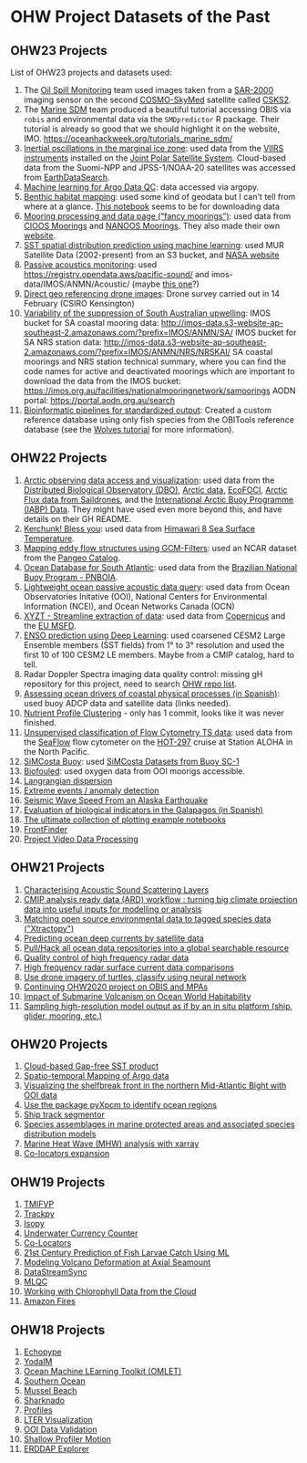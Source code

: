 # OHW Project Datasets of the Past

## OHW23 Projects
List of OHW23 projects and datasets used:

1. The [Oil Spill Monitoring](https://github.com/oceanhackweek/ohw23_proj_oil) team used images taken from a [SAR-2000](https://space.oscar.wmo.int/instruments/view/sar_2000) imaging sensor on the second [COSMO-SkyMed](https://earth.esa.int/eogateway/missions/cosmo-skymed) satellite called [CSKS2](https://space.oscar.wmo.int/satellites/view/csk_2).
2. The [Marine SDM](https://github.com/oceanhackweek/tutorials_marine_sdm) team produced a beautiful tutorial accessing OBIS via `robis` and environmental data via the `SMDpredictor` R package. Their tutorial is already so good that we should highlight it on the website, IMO.
 https://oceanhackweek.org/tutorials_marine_sdm/ 
3. [Inertial oscillations in the marginal ice zone](https://github.com/oceanhackweek/ohw23_proj_sea_ice_oscillations): used data from the [VIIRS instruments](https://lpdaac.usgs.gov/data/get-started-data/collection-overview/missions/s-npp-nasa-viirs-overview/) installed on the [Joint Polar Satellite System](https://www.nesdis.noaa.gov/our-satellites/currently-flying/joint-polar-satellite-system). Cloud-based data from the Suomi-NPP and JPSS-1/NOAA-20 satellites was accessed from [EarthDataSearch](https://search.earthdata.nasa.gov/search).
4. [Machine learning for Argo Data QC](https://github.com/oceanhackweek/ohw23_proj_argo_ml): data accessed via argopy.
5. [Benthic habitat mapping](https://github.com/oceanhackweek/ohw23-proj-habitatmapping): used some kind of geodata but I can't tell from where at a glance. [This notebook](https://github.com/oceanhackweek/ohw23-proj-habitatmapping/blob/main/Download%20data.ipynb) seems to be for downloading data
6. [Mooring processing and data page (“fancy moorings”)](https://github.com/oceanhackweek/ohw23_proj_fancymoorings): used data from [CIOOS Moorings](https://catalogue.cioospacific.ca/dataset/ca-cioos_82656721-88e6-4543-90f1-edc35c0f42c9) and [NANOOS Moorings](https://nwem.apl.washington.edu/erddap/index.html). They also made their own [website](https://oceanhackweek.org/ohw23_proj_fancymoorings/). 
7. [SST spatial distribution prediction using machine learning](https://github.com/oceanhackweek/ohw23_proj_sst): used MUR Satellite Data (2002-present) from an S3 bucket, and [NASA website](https://podaac.jpl.nasa.gov/dataset/MUR-JPL-L4-GLOB-v4.1)
8. [Passive acoustics monitoring](https://github.com/oceanhackweek/ohw23-proj-pamproject): used https://registry.opendata.aws/pacific-sound/ and imos-data/IMOS/ANMN/Acoustic/ (maybe [this one](https://catalogue-imos.aodn.org.au/geonetwork/srv/eng/catalog.search#/metadata/e850651b-d65d-495b-8182-5dde35919616)?)
9. [Direct geo referencing drone images](https://github.com/oceanhackweek/ohw23_proj_drone_georef): Drone survey carried out in 14 February (CSIRO Kensington)
10. [Variability of the suppression of South Australian upwelling](https://github.com/oceanhackweek/ohw23_proj_SAupwelling): IMOS bucket for SA coastal mooring data: http://imos-data.s3-website-ap-southeast-2.amazonaws.com/?prefix=IMOS/ANMN/SA/
IMOS bucket for SA NRS station data: http://imos-data.s3-website-ap-southeast-2.amazonaws.com/?prefix=IMOS/ANMN/NRS/NRSKAI/
SA coastal moorings and NRS station technical summary, where you can find the code names for active and deactivated moorings which are important to download the data from the IMOS bucket: https://imos.org.au/facilities/nationalmooringnetwork/samoorings
AODN portal: https://portal.aodn.org.au/search 
11. [Bioinformatic pipelines for standardized output](https://github.com/oceanhackweek/ohw23_proj_amplicon): Created a custom reference database using only fish species from the OBITools reference database (see the [Wolves tutorial](https://pythonhosted.org/OBITools/wolves.html) for more information).

## OHW22 Projects

1. [Arctic observing data access and visualization](https://github.com/oceanhackweek/ohw22-proj-arcticdata): used data from the [Distributed Biological Observatory (DBO)](https://www.pmel.noaa.gov/dbo/), [Arctic data](https://arcticdata.io/catalog/data),
[EcoFOCI](https://www.ecofoci.noaa.gov/data-links), [Arctic Flux data from Saildrones](https://data.pmel.noaa.gov/pmel/erddap/search/index.html?page=1&itemsPerPage=1000&searchFor=Arctic+Flux+Data), and the [International Arctic Buoy Programme (IABP) Data](https://iabp.apl.uw.edu/). They might have used even more beyond this, and have details on their GH README.
1. [Kerchunk! Bless you](https://github.com/oceanhackweek/ohw22-proj-kerchunk): used data from [Himawari 8 Sea Surface Temperature](https://registry.opendata.aws/noaa-himawari/).
1. [Mapping eddy flow structures using GCM-Filters](https://github.com/oceanhackweek/ohw22-proj-gcmfilters): used an NCAR dataset from the [Pangeo Catalog](https://catalog.pangeo.io/).
1. [Ocean Database for South Atlantic](https://github.com/oceanhackweek/ohw22-proj_SA_ocean_db): used data from the [Brazilian National Buoy Program - PNBOIA](https://www.marinha.mil.br/chm/dados-do-goos-brasil/pnboia). 
1. [Lightweight ocean passive acoustic data query](https://github.com/oceanhackweek/ohw22-proj-passive-acoustics-data-query): used data from Ocean Observatories Initative (OOI), National Centers for Environmental Information (NCEI), and Ocean Networks Canada (OCN)
1. [XYZT - Streamline extraction of data](https://github.com/oceanhackweek/ohw22-proj-xyzt): used data from [Copernicus](https://marine.copernicus.eu/) and the [EU MSFD](https://research-and-innovation.ec.europa.eu/research-area/environment/oceans-and-seas/eu-marine-strategy-framework-directive_en).
1. [ENSO prediction using Deep Learning](https://github.com/oceanhackweek/ohw22-proj-ENSO_Prediction): used coarsened CESM2 Large Ensemble members (SST fields) from 1° to 3° resolution and used the first 10 of 100 CESM2 LE members. Maybe from a CMIP catalog, hard to tell.
1. Radar Doppler Spectra imaging data quality control: missing gH repository for this project, need to search [OHW repo list](https://github.com/orgs/oceanhackweek/repositories).
1. [Assessing ocean drivers of coastal physical processes (in Spanish)](https://github.com/oceanhackweek/ohw22-proj-oleaje-costeros): used buoy ADCP data and satellite data (links needed).
1. [Nutrient Profile Clustering](https://github.com/oceanhackweek/ohw22-proj-clusters-nutrients) - only has 1 commit, looks like it was never finished.
1. [Unsupervised classification of Flow Cytometry TS data](https://github.com/oceanhackweek/ohw22-proj-flow-cytometry): used data from the [SeaFlow](https://seaflow.netlify.app/) flow cytometer on the [HOT-297](https://hahana.soest.hawaii.edu/hot/) cruise at Station ALOHA in the North Pacific.
1. [SiMCosta Buoy](https://github.com/oceanhackweek/ohw22-proj-simcosta): used [SiMCosta Datasets from Buoy SC-1](https://simcosta.furg.br/home)
1. [Biofouled](https://github.com/oceanhackweek/ohw22-proj-biofouled): used oxygen data from OOI moorigs accessible. 
1. [Langrangian dispersion](https://github.com/oceanhackweek/ohw22-proj-lagrange_points)
1. [Extreme events / anomaly detection](https://github.com/oceanhackweek/ohw22-proj-Extreme_event)
1. [Seismic Wave Speed From an Alaska Earthquake](https://github.com/oceanhackweek/ohw22-proj-earthquakes)
1. [Evaluation of biological indicators in the Galapagos (in Spanish)](https://github.com/oceanhackweek/ohw22-proj-biodiversity-indicators)
1. [The ultimate collection of plotting example notebooks](https://github.com/oceanhackweek/ohw22-proj-plot_this_and_that)
1. [FrontFinder](https://github.com/oceanhackweek/ohw22-proj-front-finder)
1. [Project Video Data Processing](https://github.com/oceanhackweek/ohw22-proj-video-data-processing)

## OHW21 Projects
1. [Characterising Acoustic Sound Scattering Layers](https://github.com/oceanhackweek/ohw21-proj-bioacoustics)
1. [CMIP analysis ready data (ARD) workflow : turning big climate projection data into useful inputs for modelling or analysis](https://github.com/oceanhackweek/ohw21-proj-cmip-ard)
1. [Matching open source environmental data to tagged species data ("Xtractopy")](https://github.com/oceanhackweek/OHW21_proj_tag_data)
1. [Predicting ocean deep currents by satellite data](https://github.com/oceanhackweek/ohw21-proj-deep-currents)
1. [Pull/Hack all ocean data repositories into a global searchable resource](https://github.com/oceanhackweek/metadata-repository)
1. [Quality control of high frequency radar data](https://github.com/oceanhackweek/ohw21-proj-radar-qc)
1. [High frequency radar surface current data comparisons](https://github.com/oceanhackweek/ohw21-proj-coastal-radar)
1. [Use drone imagery of turtles, classify using neural network](https://github.com/oceanhackweek/ohw21-proj-drone-turtles)
1. [Continuing OHW2020 project on OBIS and MPAs](https://github.com/oceanhackweek/ohw20-proj-species-marine-protected-areas)
1. [Impact of Submarine Volcanism on Ocean World Habitability](https://github.com/oceanhackweek/ohw21-proj-biological-activity-driven-by-geologic-events)
1. [Sampling high-resolution model output as if by an in situ platform (ship, glider, mooring, etc.)](https://github.com/oceanhackweek/ohw21-proj-model-subsampling)

## OHW20 Projects
1. [Cloud-based Gap-free SST product](https://github.com/oceanhackweek/ohw20-proj-gapfree-sst)
1. [Spatio-temporal Mapping of Argo data](https://github.com/oceanhackweek/ohw20-proj-argo-mapping)
1. [Visualizing the shelfbreak front in the northern Mid-Atlantic Bight with OOI data](https://github.com/oceanhackweek/ohw20-proj-ooi-profiles-section)
1. [Use the package pyXpcm to identify ocean regions](https://github.com/oceanhackweek/ohw20-proj-pyxpcm)
1. [Ship track segmentor](https://github.com/oceanhackweek/ohw20-proj-shiptrack)
1. [Species assemblages in marine protected areas and associated species distribution models](https://github.com/oceanhackweek/ohw20-proj-species-marine-protected-areas)
1. [Marine Heat Wave (MHW) analysis with xarray](https://github.com/oceanhackweek/ohw20-proj-marine-heat-waves)
1. [Co-locators expansion](https://github.com/ioos/colocate)

## OHW19 Projects
1. [TMIFVP](https://github.com/oceanhackweek/ohw19-projects-TMIVP)
1. [Trackpy](https://github.com/oceanhackweek/ohw19-projects-Trackpy)
1. [Isopy](https://github.com/oceanhackweek/DataAccess/tree/master/isopy)
1. [Underwater Currency Counter](https://github.com/oceanhackweek/ohw19-project-computer_vision_club)
1. [Co-Locators](https://github.com/oceanhackweek/ohw19-project-co_locators)
1. [21st Century Prediction of Fish Larvae Catch Using ML](https://github.com/oceanhackweek/ohw19-project-CMIP6-larvae-ML)
1. [Modeling Volcano Deformation at Axial Seamount](None)
1. [DataStreamSync](https://github.com/oceanhackweek/ohw19-projects-DataStreamSync)
1. [MLQC](https://github.com/oceanhackweek/ohw19-project-mlqc-for-timeseries)
1. [Working with Chlorophyll Data from the Cloud](https://github.com/oceanhackweek/DataAccess/tree/master/Chlorophyll)
1. [Amazon Fires](None)

## OHW18 Projects

1. [Echopype](https://github.com/oceanhackweek/ohw18_echopype)
1. [YodaIM](https://github.com/oceanhackweek/ohw18_yoda_im)
1. [Ocean Machine LEarning Toolkit (OMLET)](https://github.com/oceanhackweek/ohw18_omlet)
1. [ Southern Ocean](https://github.com/oceanhackweek/ohw18_southern-ocean)
1. [ Mussel Beach](https://github.com/oceanhackweek/ohw2018_musselbeach)
1. [ Sharknado](https://github.com/oceanhackweek/ohw18_sharknado)
1. [ Profiles](https://github.com/oceanhackweek/ohw18_profiles)
1. [ LTER Visualization](https://github.com/oceanhackweek/ohw_lter_vis)
1. [ OOI Data Validation](https://github.com/oceanhackweek/ohw2018_Data_Validation)
1. [Shallow Profiler Motion](https://github.com/oceanhackweek/ohw18_shallow_profiler_motion)
1. [ ERDDAP Explorer](https://github.com/oceanhackweek/ohw18_erddap-explorer)
